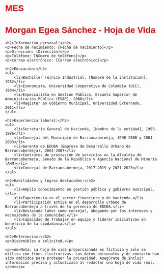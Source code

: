 # MES
<!DOCTYPE html>
<html lang="es">
<head>
    <meta charset="UTF-8">
    <meta name="viewport" content="width=device-width, initial-scale=1.0">
    <title>Morgan Egea Sánchez - Hoja de Vida</title>
    <style>
        body {
            font-family: Arial, sans-serif;
            margin: 0;
            padding: 20px;
        }
        h1 {
            color: #e60000;
        }
        h2 {
            color: #333;
        }
        p {
            margin-bottom: 10px;
        }
    </style>
</head>
<body>
    <h1>Morgan Egea Sánchez - Hoja de Vida</h1>
    
    <h2>Información personal:</h2>
    <p>Fecha de nacimiento: [Fecha de nacimiento]</p>
    <p>Dirección: [Dirección]</p>
    <p>Teléfono: [Número de teléfono]</p>
    <p>Correo electrónico: [Correo electrónico]</p>
    
    <h2>Educación:</h2>
    <ul>
        <li>Bachiller Técnico Industrial, [Nombre de la institución], 1982</li>
        <li>Economista, Universidad Cooperativa de Colombia (UCC), 1994</li>
        <li>Especialista en Gestión Pública, Escuela Superior de Administración Pública (ESAP), 2000</li>
        <li>Magister en Gobierno Municipal, Universidad Externado, 2011</li>
    </ul>
    
    <h2>Experiencia laboral:</h2>
    <ul>
        <li>Secretario General de Hacienda, [Nombre de la entidad], 1995-1996</li>
        <li>Concejal del Municipio de Barrancabermeja, 1998-2000 y 2001-2003</li>
        <li>Gerente de EDUBA (Empresa de Desarrollo Urbano de Barrancabermeja), 2004-2007</li>
        <li>Contratos de prestación de servicios en la Alcaldía de Barrancabermeja, Senado de la República y Agencia Nacional de Minería (ANM)</li>
        <li>Concejal de Barrancabermeja, 2017-2019 y 2021-2023</li>
    </ul>
    
    <h2>Habilidades y logros destacados:</h2>
    <ul>
        <li>Amplio conocimiento en gestión pública y gobierno municipal.</li>
        <li>Experiencia en el sector financiero y de hacienda.</li>
        <li>Participación activa en el desarrollo urbano de Barrancabermeja a través de la gerencia de EDUBA.</li>
        <li>Destacada labor como concejal, abogando por los intereses y necesidades de la comunidad.</li>
        <li>Capacidad de trabajar en equipo y liderar iniciativas en beneficio de la ciudadanía.</li>
    </ul>
    
    <h2>Referencias:</h2>
    <p>Disponibles a solicitud.</p>
    
    <p><em>Nota: La hoja de vida proporcionada es ficticia y solo se utiliza con fines ilustrativos. Los datos personales y de contacto han sido omitidos para proteger la privacidad. Asegúrate de incluir información precisa y actualizada al redactar una hoja de vida real.</em></p>
</body>
</html>
